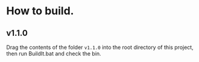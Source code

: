 # How to build.

## v1.1.0

Drag the contents of the folder `v1.1.0` into the root directory of this project, then run BuildIt.bat and check the bin.